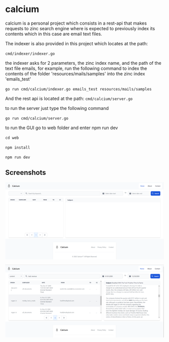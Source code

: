 # calcium

calcium is a personal project which consists in a rest-api that makes requests to zinc search engine where is expected to previously index its contents which in this case are email text files.

The indexer is also provided in this project which locates at the path:

`cmd/indexer/indexer.go`

the indexer asks for 2 parameters, the zinc index name, and the path of the text file emails,
for example, run the following command to index the contents of the folder 'resources/mails/samples'
into the zinc index 'emails_test'

`go run cmd/calcium/indexer.go emails_test resources/mails/samples`

And the rest api is located at the path: `cmd/calcium/server.go`

to run the server just type the following command

`go run cmd/calcium/server.go`

to run the GUI go to web folder and enter npm run dev

`cd web`

`npm install`

`npm run dev`


## Screenshots
![Home](./screenshots/main.PNG)


![Results](./screenshots/results.PNG)

